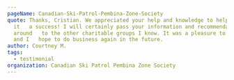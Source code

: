 ```yaml
---
pageName: Canadian-Ski-Patrol-Pembina-Zone-Society
quote: Thanks, Cristian. We appreciated your help and knowledge to help make
  it   a success! I will certainly pass your information and recommendations
  around   to the other charitable groups I know. It was a pleasure to meet you
  and I   hope to do business again in the future.
author: Courtney M.
tags:
  - testimonial
organization: Canadian Ski Patrol Pembina Zone Society
---
```


